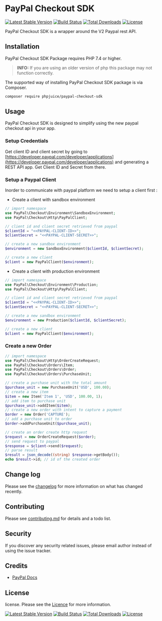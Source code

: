 # PayPal Checkout SDK

[![Latest Stable Version](https://poser.pugx.org/phpjuice/paypal-checkout-sdk/v/stable)](https://packagist.org/packages/phpjuice/paypal-checkout-sdk)
[![Build Status](https://travis-ci.com/phpjuice/paypal-checkout-sdk.svg?branch=master)](https://travis-ci.com/phpjuice/paypal-checkout-sdk)
[![Total Downloads](https://poser.pugx.org/phpjuice/paypal-checkout-sdk/downloads)](https://packagist.org/packages/phpjuice/paypal-checkout-sdk)
[![License](https://poser.pugx.org/phpjuice/paypal-checkout-sdk/license)](https://github.com/phpjuice/paypal-checkout-sdk/blob/master/LICENSE)


PayPal Checkout SDK is a wrapper around the V2 Paypal rest API.

## Installation

PayPal Checkout SDK Package requires PHP 7.4 or higher.

> **INFO:** If you are using an older version of php this package may not function correctly.

The supported way of installing PayPal Checkout SDK package is via Composer.

```bash
composer require phpjuice/paypal-checkout-sdk
```

## Usage

PayPal Checkout SDK is designed to simplify using the new paypal checkout api in your app.


### Setup Credentials

Get client ID and client secret by going to [https://developer.paypal.com/developer/applications](https://developer.paypal.com/developer/applications) and generating a REST API app. Get Client ID and Secret from there.

### Setup a Paypal Client

Inorder to communicate with paypal platform we need to setup a client first :

- Create a client with sandbox environment
```php
// import namespace
use PayPal\Checkout\Environment\SandboxEnvironment;
use PayPal\Checkout\Http\PayPalClient;

// client id and client secret retrieved from paypal
$clientId = "<<PAYPAL-CLIENT-ID>>";
$clientSecret = "<<PAYPAL-CLIENT-SECRET>>";

// create a new sandbox environment
$environment = new SandboxEnvironment($clientId, $clientSecret);

// create a new client
$client = new PayPalClient($environment);
```

- Create a client with production environment
```php
// import namespace
use PayPal\Checkout\Environment\Production;
use PayPal\Checkout\Http\PayPalClient;

// client id and client secret retrieved from paypal
$clientId = "<<PAYPAL-CLIENT-ID>>";
$clientSecret = "<<PAYPAL-CLIENT-SECRET>>";

// create a new sandbox environment
$environment = new Production($clientId, $clientSecret);

// create a new client
$client = new PayPalClient($environment);
```


### Create a new Order


```php
// import namespace
use PayPal\Checkout\Http\OrderCreateRequest;
use PayPal\Checkout\Orders\Item;
use PayPal\Checkout\Orders\Order;
use PayPal\Checkout\Orders\PurchaseUnit;

// create a purchase unit with the total amount
$purchase_unit = new PurchaseUnit('USD', 100.00);
// create a new item
$item = new Item('Item 1', 'USD', 100.00, 1);
// add item to purchase unit
$purchase_unit->addItem($item);
// create a new order with intent to capture a payment
$order = new Order('CAPTURE');
// add a purchase unit to order
$order->addPurchaseUnit($purchase_unit);

// create an order create http request
$request = new OrderCreateRequest($order);
// send request to paypal
$response = $client->send($request);
// parse result
$result = json_decode((string) $response->getBody());
echo $result->id; // id of the created order
```


## Change log

Please see the [changelog](changelog.md) for more information on what has changed recently.

## Contributing

Please see [contributing.md](contributing.md) for details and a todo list.

## Security

If you discover any security related issues, please email author instead of using the issue tracker.

## Credits

- [PayPal Docs](https://developer.paypal.com/docs/)

## License

license. Please see the [Licence](https://github.com/phpjuice/paypal-checkout-sdk/blob/master/LICENSE) for more information.

[![Latest Stable Version](https://poser.pugx.org/phpjuice/paypal-checkout-sdk/v/stable)](https://packagist.org/packages/phpjuice/paypal-checkout-sdk)
[![Build Status](https://travis-ci.com/phpjuice/paypal-checkout-sdk.svg?branch=master)](https://travis-ci.com/phpjuice/paypal-checkout-sdk)
[![Total Downloads](https://poser.pugx.org/phpjuice/paypal-checkout-sdk/downloads)](https://packagist.org/packages/phpjuice/paypal-checkout-sdk)
[![License](https://poser.pugx.org/phpjuice/paypal-checkout-sdk/license)](https://github.com/phpjuice/paypal-checkout-sdk/blob/master/LICENSE)
